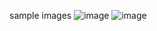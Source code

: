 sample images
![image](https://github.com/user-attachments/assets/e8508427-825e-4d71-8b63-c7a7d42df939)
![image](https://github.com/user-attachments/assets/a7d38835-02db-4ceb-8919-bd875b41d997)
